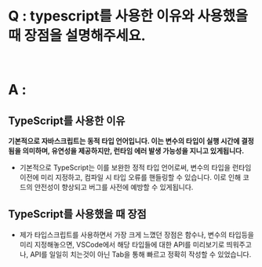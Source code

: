 # Q : typescript를 사용한 이유와 사용했을때 장점을 설명해주세요.

<br />

# A :

## TypeScript를 사용한 이유

**기본적으로 자바스크립트는 동적 타입 언어입니다. 이는 변수의 타입이 실행 시간에 결정됨을 의미하며, 유연성을 제공하지만, 런타임 에러 발생 가능성을 지니고 있게됩니다.**

- 기본적으로 TypeScript는 이를 보완한 정적 타입 언어로써, 변수의 타입을 런타임 이전에 미리 지정하고, 컴파일 시 타입 오류를 핸들링할 수 있습니다. 이로 인해 코드의 안전성이 향상되고 버그를 사전에 예방할 수 있게됩니다.

## TypeScript를 사용했을 때 장점

- 제가 타입스크립트를 사용하면서 가장 크게 느꼈던 장점은 함수나, 변수의 타입등을 미리 지정해놓으면, VSCode에서 해당 타입들에 대한 API를 미리보기로 띄워주고나, API를 일일히 치는것이 아닌 Tab을 통해 빠르고 정확히 작성할 수 있었습니다.
